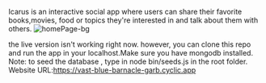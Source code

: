 Icarus is an interactive social app where users can share their favorite books,movies, food or topics they're interested in and talk about them with others. 
![homePage-bg](https://user-images.githubusercontent.com/67019470/223906263-79b3b7cc-8fc3-46a7-b34b-89778cc43d68.png)

the live version isn't working right now. however, you can clone this repo and run the app in your localhost.Make sure you have mongodb installed.
Note: to seed the database , type in node bin/seeds.js in the root folder.
Website URL:https://vast-blue-barnacle-garb.cyclic.app
